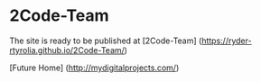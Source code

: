 # 2Code-Team

The site is ready to be published at [2Code-Team] (https://ryder-rtyrolia.github.io/2Code-Team/)

[Future Home] (http://mydigitalprojects.com/)
